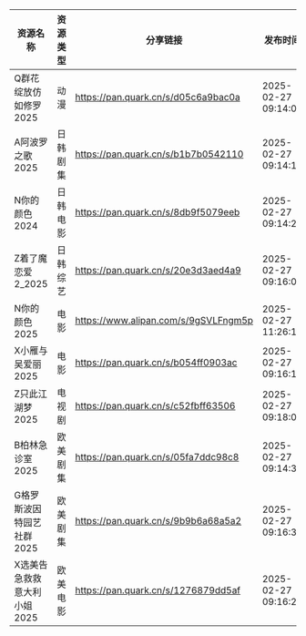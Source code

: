 | 资源名称             | 资源类型 | 分享链接                                 | 发布时间                |
| ---------------- | ---- | ------------------------------------ | ------------------- |
| Q群花绽放仿如修罗2025    | 动漫   | https://pan.quark.cn/s/d05c6a9bac0a  | 2025-02-27 09:14:09 |
| A阿波罗之歌 2025      | 日韩剧集 | https://pan.quark.cn/s/b1b7b0542110  | 2025-02-27 09:14:18 |
| N你的颜色2024        | 日韩电影 | https://pan.quark.cn/s/8db9f5079eeb  | 2025-02-27 09:14:28 |
| Z着了魔恋爱2_2025     | 日韩综艺 | https://pan.quark.cn/s/20e3d3aed4a9  | 2025-02-27 09:16:09 |
| N你的颜色2025        | 电影   | https://www.alipan.com/s/9gSVLFngm5p | 2025-02-27 11:26:12 |
| X小雁与吴爱丽2025      | 电影   | https://pan.quark.cn/s/b054ff0903ac  | 2025-02-27 09:16:14 |
| Z只此江湖梦2025       | 电视剧  | https://pan.quark.cn/s/c52fbff63506  | 2025-02-27 09:18:09 |
| B柏林急诊室2025       | 欧美剧集 | https://pan.quark.cn/s/05fa7ddc98c8  | 2025-02-27 09:14:38 |
| G格罗斯波因特园艺社群2025  | 欧美剧集 | https://pan.quark.cn/s/9b9b6a68a5a2  | 2025-02-27 09:16:31 |
| X选美告急救救意大利小姐2025 | 欧美电影 | https://pan.quark.cn/s/1276879dd5af  | 2025-02-27 09:16:23 |
